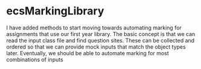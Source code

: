# ecsMarkingLibrary

I have added methods to start moving towards automating marking for assignments that use our first year library.
The basic concept is that we can read the input class file and find question sites. These can be collected and ordered so
that we can provide mock inputs that match the object types later. Eventually, we should be able to automate marking for most 
combinations of inputs
